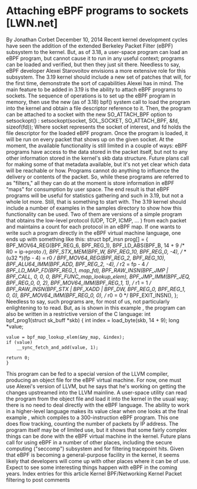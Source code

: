 # Attaching eBPF programs to sockets [LWN.net]

By
Jonathan Corbet
December 10, 2014
Recent kernel development cycles have seen the addition of the extended
Berkeley Packet Filter (eBPF) subsystem to the kernel.  But, as of 3.18, a
user-space program can load an eBPF program, but cannot cause it to run in
any useful context; programs can be loaded and verified, but then they just
sit there.  Needless to say, eBPF developer Alexei Starovoitov
envisions a more extensive role for this subsystem.  The 3.19 kernel should
include a new set of patches that will, for the first time, demonstrate the
sort of capabilities Alexei has in mind.
The main feature to be added in 3.19 is the ability to attach eBPF programs
to sockets.  The sequence of operations is to set up the eBPF program in
memory, then use the new (as of 3.18)
bpf()
system call
to load 
the program into the kernel and obtain a file descriptor reference to it.
Then, the program can be attached to a socket with the new
SO_ATTACH_BPF
option to
setsockopt()
:
setsockopt(socket, SOL_SOCKET, SO_ATTACH_BPF, &fd, sizeof(fd));
Where
socket
represents the socket of interest, and
fd
holds the file descriptor for the loaded eBPF program.
Once the program is loaded, it will be run on every packet that shows up on
the given socket.  At the moment, the available functionality is still
limited in a couple of ways:
eBPF programs have access to the data stored in the packet itself,
     but not to any other information stored in the kernel's
skb
data structure.  Future plans call for making some of that metadata
     available, but it's not yet clear which data will be reachable or how.
Programs cannot do anything to influence the delivery or contents of
     the packet.  So, while these programs are referred to as "filters,"
     all they can do at the moment is store information in eBPF "maps" for
     consumption by user space.
The end result is that eBPF programs will be useful for statistics
gathering and such in 3.19, but not a whole lot more.
Still, that is something to start with.  The 3.19 kernel should include a
number of examples in the
samples
directory to show how this
functionality can be used.  Two of them are versions of a simple program
that obtains the low-level protocol (UDP, TCP, ICMP, ... ) from each packet
and maintains a count for each protocol in an eBPF map.  If one wants to
write such a program directly in the eBPF virtual machine language, one
ends up
with something like this:
struct bpf_insn prog[] = {
	BPF_MOV64_REG(BPF_REG_6, BPF_REG_1),
	BPF_LD_ABS(BPF_B, 14 + 9 /* R0 = ip->proto */),
	BPF_STX_MEM(BPF_W, BPF_REG_10, BPF_REG_0, -4), /* *(u32 *)(fp - 4) = r0 */
	BPF_MOV64_REG(BPF_REG_2, BPF_REG_10),
	BPF_ALU64_IMM(BPF_ADD, BPF_REG_2, -4), /* r2 = fp - 4 */
	BPF_LD_MAP_FD(BPF_REG_1, map_fd),
	BPF_RAW_INSN(BPF_JMP | BPF_CALL, 0, 0, 0, BPF_FUNC_map_lookup_elem),
	BPF_JMP_IMM(BPF_JEQ, BPF_REG_0, 0, 2),
	BPF_MOV64_IMM(BPF_REG_1, 1), /* r1 = 1 */
	BPF_RAW_INSN(BPF_STX | BPF_XADD | BPF_DW, BPF_REG_0, BPF_REG_1, 0, 0),
	BPF_MOV64_IMM(BPF_REG_0, 0), /* r0 = 0 */
	BPF_EXIT_INSN(),
    };
Needless to say, such programs are, for most of us, not particularly
enlightening to to read.  But, as is shown in
this example
, the program can also be written
in a restrictive version of the C language:
int bpf_prog1(struct sk_buff *skb)
    {
	int index = load_byte(skb, 14 + 9);
	long *value;

	value = bpf_map_lookup_elem(&my_map, &index);
	if (value)
	    __sync_fetch_and_add(value, 1);

	return 0;
    }
This program can be fed to a special version of the LLVM compiler,
producing an object file for the eBPF virtual machine.  For now, one must
use Alexei's version of LLVM, but he says that he's working on getting the
changes upstreamed into the LLVM mainline.  A user-space utility can read
the program from the object file and load it into the kernel in the usual
way; there is no need to deal directly with the eBPF language.
The ability to work in a higher-level language makes its value clear when
one looks at
the final example
, which
compiles to a 300-instruction eBPF program.  This one does flow tracking,
counting the number of packets by IP address.   The program itself may be
of limited use, but it shows that some fairly complex things can be done
with the eBPF virtual machine in the kernel.
Future plans call for using eBPF in a number of other places, including the
secure computing ("seccomp") subsystem and for filtering tracepoint hits.
Given that eBPF is becoming a general-purpose facility in the kernel, it
seems likely that developers will come up with other places where it can be
of use.  Expect to see some interesting things happen with eBPF in the
coming years.
Index entries for this article
Kernel
BPF/Networking
Kernel
Packet filtering
to post comments